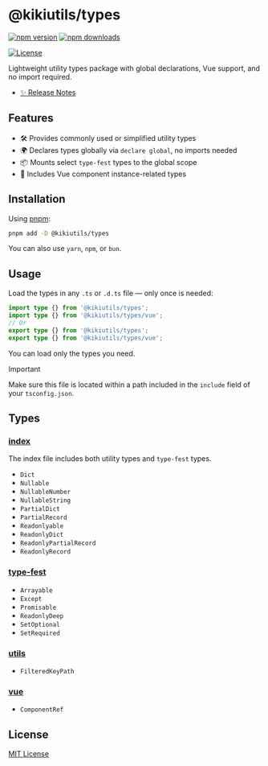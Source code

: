 # @kikiutils/types

[![npm version][npm-version-src]][npm-version-href]
[![npm downloads][npm-downloads-src]][npm-downloads-href]
<!-- [![codecov][codecov-src]][codecov-href] -->
[![License][license-src]][license-href]

Lightweight utility types package with global declarations, Vue support, and no import required.

- [✨ Release Notes](./CHANGELOG.md)

## Features

- 🛠 Provides commonly used or simplified utility types
- 🌍 Declares types globally via `declare global`, no imports needed
- 📦 Mounts select `type-fest` types to the global scope
- 🧩 Includes Vue component instance-related types

## Installation

Using [pnpm](https://pnpm.io):

```bash
pnpm add -D @kikiutils/types
```

You can also use `yarn`, `npm`, or `bun`.

## Usage

Load the types in any `.ts` or `.d.ts` file — only once is needed:

```typescript
import type {} from '@kikiutils/types';
import type {} from '@kikiutils/types/vue';
// Or
export type {} from '@kikiutils/types';
export type {} from '@kikiutils/types/vue';
```

You can load only the types you need.

> [!IMPORTANT]
> Make sure this file is located within a path included in the `include` field of your `tsconfig.json`.

## Types

### [index](./src/index.ts)

The index file includes both utility types and `type-fest` types.

- `Dict`
- `Nullable`
- `NullableNumber`
- `NullableString`
- `PartialDict`
- `PartialRecord`
- `Readonlyable`
- `ReadonlyDict`
- `ReadonlyPartialRecord`
- `ReadonlyRecord`

### [type-fest](./src/type-fest.ts)

- `Arrayable`
- `Except`
- `Promisable`
- `ReadonlyDeep`
- `SetOptional`
- `SetRequired`

### [utils](./src/utils)

- `FilteredKeyPath`

### [vue](./src/vue.ts)

- `ComponentRef`

## License

[MIT License](./LICENSE)

<!-- Badges -->
[npm-version-href]: https://npmjs.com/package/@kikiutils/types
[npm-version-src]: https://img.shields.io/npm/v/@kikiutils/types/latest.svg?style=flat&colorA=18181B&colorB=28CF8D

[npm-downloads-href]: https://npmjs.com/package/@kikiutils/types
[npm-downloads-src]: https://img.shields.io/npm/dm/@kikiutils/types.svg?style=flat&colorA=18181B&colorB=28CF8D

<!-- [codecov-href]: https://codecov.io/gh/kikiutils/node-types
[codecov-src]: https://codecov.io/gh/kikiutils/node-types/graph/badge.svg?token=RNU7FNG8HD -->

[license-href]: https://github.com/kikiutils/node-types/blob/main/LICENSE
[license-src]: https://img.shields.io/npm/l/@kikiutils/types.svg?style=flat&colorA=18181B&colorB=28CF8D
